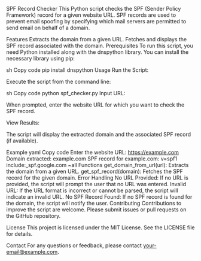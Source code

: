 SPF Record Checker
This Python script checks the SPF (Sender Policy Framework) record for a given website URL. SPF records are used to prevent email spoofing by specifying which mail servers are permitted to send email on behalf of a domain.

Features
Extracts the domain from a given URL.
Fetches and displays the SPF record associated with the domain.
Prerequisites
To run this script, you need Python installed along with the dnspython library. You can install the necessary library using pip:

sh
Copy code
pip install dnspython
Usage
Run the Script:

Execute the script from the command line:

sh
Copy code
python spf_checker.py
Input URL:

When prompted, enter the website URL for which you want to check the SPF record.

View Results:

The script will display the extracted domain and the associated SPF record (if available).

Example
yaml
Copy code
Enter the website URL: https://example.com
Domain extracted: example.com
SPF record for example.com: v=spf1 include:_spf.google.com ~all
Functions
get_domain_from_url(url): Extracts the domain from a given URL.
get_spf_record(domain): Fetches the SPF record for the given domain.
Error Handling
No URL Provided: If no URL is provided, the script will prompt the user that no URL was entered.
Invalid URL: If the URL format is incorrect or cannot be parsed, the script will indicate an invalid URL.
No SPF Record Found: If no SPF record is found for the domain, the script will notify the user.
Contributing
Contributions to improve the script are welcome. Please submit issues or pull requests on the GitHub repository.

License
This project is licensed under the MIT License. See the LICENSE file for details.

Contact
For any questions or feedback, please contact your-email@example.com.